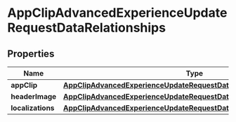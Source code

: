 

# AppClipAdvancedExperienceUpdateRequestDataRelationships


## Properties

| Name | Type | Description | Notes |
|------------ | ------------- | ------------- | -------------|
|**appClip** | [**AppClipAdvancedExperienceUpdateRequestDataRelationshipsAppClip**](AppClipAdvancedExperienceUpdateRequestDataRelationshipsAppClip.md) |  |  [optional] |
|**headerImage** | [**AppClipAdvancedExperienceUpdateRequestDataRelationshipsHeaderImage**](AppClipAdvancedExperienceUpdateRequestDataRelationshipsHeaderImage.md) |  |  [optional] |
|**localizations** | [**AppClipAdvancedExperienceUpdateRequestDataRelationshipsLocalizations**](AppClipAdvancedExperienceUpdateRequestDataRelationshipsLocalizations.md) |  |  [optional] |



